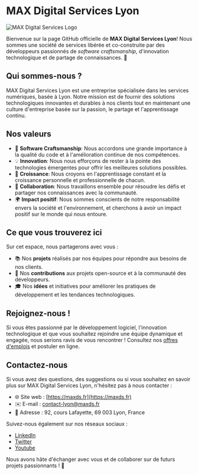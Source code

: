 # MAX Digital Services Lyon

![MAX Digital Services Logo](https://maxds.fr/voy_content/uploads/2022/05/max-ds-logo.svg)

Bienvenue sur la page GitHub officielle de **MAX Digital Services Lyon**! Nous sommes une société de services libérée et co-construite par des développeurs passionnés de _software craftsmanship_, d'innovation technologique et de partage de connaissances. 🚀

## Qui sommes-nous ?

MAX Digital Services Lyon est une entreprise spécialisée dans les services numériques, basée à Lyon. Notre mission est de fournir des solutions technologiques innovantes et durables à nos clients tout en maintenant une culture d'entreprise basée sur la passion, le partage et l'apprentissage continu.

## Nos valeurs

- 🧠 **Software Craftsmanship**: Nous accordons une grande importance à la qualité du code et à l'amélioration continue de nos compétences.
- 💡 **Innovation**: Nous nous efforçons de rester à la pointe des technologies émergentes pour offrir les meilleures solutions possibles.
- 🌱 **Croissance**: Nous croyons en l'apprentissage constant et la croissance personnelle et professionnelle de chacun.
- 🤝 **Collaboration**: Nous travaillons ensemble pour résoudre les défis et partager nos connaissances avec la communauté.
- 🌍 **Impact positif**: Nous sommes conscients de notre responsabilité envers la société et l'environnement, et cherchons à avoir un impact positif sur le monde qui nous entoure.

## Ce que vous trouverez ici

Sur cet espace, nous partagerons avec vous :

- 📚 Nos **projets** réalisés par nos équipes pour répondre aux besoins de nos clients.
- 💼 Nos **contributions** aux projets open-source et à la communauté des développeurs.
- 🎓 Nos **idées** et initiatives pour améliorer les pratiques de développement et les tendances technologiques.

## Rejoignez-nous !

Si vous êtes passionné par le développement logiciel, l'innovation technologique et que vous souhaitez rejoindre une équipe dynamique et engagée, nous serions ravis de vous rencontrer ! Consultez nos [offres d'emplois](https://www.hellowork.com/fr-fr/entreprises/max-digital-services-lyon-132204.html) et postuler en ligne.

## Contactez-nous

Si vous avez des questions, des suggestions ou si vous souhaitez en savoir plus sur MAX Digital Services Lyon, n'hésitez pas à nous contacter :

- 🌐 Site web : [https://maxds.fr](https://maxds.fr)
- ✉️ E-mail : [contact-lyon@maxds.fr](mailto:contact-lyon@maxds.fr)
- 📍 Adresse : 92, cours Lafayette, 69 003 Lyon, France

Suivez-nous également sur nos réseaux sociaux :

- [LinkedIn](https://www.linkedin.com/company/max-digital-services-lyon/)
- [Twitter](https://twitter.com/maxdsfrance)
- [Youtube](https://www.youtube.com/channel/UC4oL-CO7XCLgHZCqisxOi6w)

Nous avons hâte d'échanger avec vous et de collaborer sur de futurs projets passionnants ! 🤗
